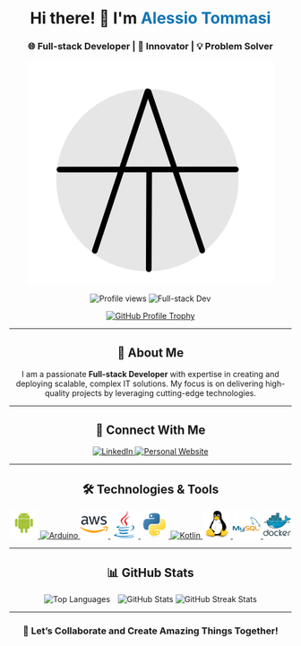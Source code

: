 <h1 align="center">Hi there! 👋 I'm <span style="color:#0e75b6">Alessio Tommasi</span></h1>



<h3 align="center">🌐 Full-stack Developer | 🚀 Innovator | 💡 Problem Solver</h3>

<p align="center">
  <img src="https://raw.githubusercontent.com/AlessioTommasi-supsi/porfolio/refs/heads/main/html/view/images/logo.png" alt="Profile views" />
  
</p>

<p align="center">
  <img src="https://komarev.com/ghpvc/?username=alessiotommasi-supsi&label=Profile%20views&color=blue&style=flat-square" alt="Profile views" />
  <img src="https://img.shields.io/badge/Full--stack--Dev-Passionate-blueviolet?style=flat-square" alt="Full-stack Dev" />
</p>

<div align="center">
  <a href="https://github.com/ryo-ma/github-profile-trophy">
    <img src="https://github-profile-trophy.vercel.app/?username=alessiotommasi-supsi&theme=dracula&margin-w=15" alt="GitHub Profile Trophy" />
  </a>
</div>

---

<h2 align="center">💼 About Me</h2>
<p align="center">
  I am a passionate <strong>Full-stack Developer</strong> with expertise in creating and deploying scalable, complex IT solutions. My focus is on delivering high-quality projects by leveraging cutting-edge technologies.
</p>

---

<h2 align="center">🤝 Connect With Me</h2>
<div align="center">
  <a href="https://linkedin.com/in/alessio-tommasi-a55a31306" target="_blank">
    <img src="https://raw.githubusercontent.com/rahuldkjain/github-profile-readme-generator/master/src/images/icons/Social/linked-in-alt.svg" alt="LinkedIn" height="40" width="40" />
  </a>
  <a href="http://alessiotommasi.com" target="_blank">
    <img src="https://raw.githubusercontent.com/rahuldkjain/github-profile-readme-generator/master/src/images/icons/Social/rss.svg" alt="Personal Website" height="40" width="40" />
  </a>
</div>

---

<h2 align="center">🛠️ Technologies & Tools</h2>
<div align="center">
  <a href="https://developer.android.com" target="_blank">
    <img src="https://raw.githubusercontent.com/devicons/devicon/master/icons/android/android-original-wordmark.svg" alt="Android" width="50" height="50" />
  </a>
  <a href="https://www.arduino.cc/" target="_blank">
    <img src="https://cdn.worldvectorlogo.com/logos/arduino-1.svg" alt="Arduino" width="50" height="50" />
  </a>
  <a href="https://aws.amazon.com" target="_blank">
    <img src="https://raw.githubusercontent.com/devicons/devicon/master/icons/amazonwebservices/amazonwebservices-original-wordmark.svg" alt="AWS" width="50" height="50" />
  </a>
  <a href="https://www.java.com" target="_blank">
    <img src="https://raw.githubusercontent.com/devicons/devicon/master/icons/java/java-original.svg" alt="Java" width="50" height="50" />
  </a>
  <a href="https://www.python.org" target="_blank">
    <img src="https://raw.githubusercontent.com/devicons/devicon/master/icons/python/python-original.svg" alt="Python" width="50" height="50" />
  </a>
  <a href="https://kotlinlang.org" target="_blank">
    <img src="https://www.vectorlogo.zone/logos/kotlinlang/kotlinlang-icon.svg" alt="Kotlin" width="50" height="50" />
  </a>
  <a href="https://www.linux.org/" target="_blank">
    <img src="https://raw.githubusercontent.com/devicons/devicon/master/icons/linux/linux-original.svg" alt="Linux" width="50" height="50" />
  </a>
  <a href="https://www.mysql.com/" target="_blank">
    <img src="https://raw.githubusercontent.com/devicons/devicon/master/icons/mysql/mysql-original-wordmark.svg" alt="MySQL" width="50" height="50" />
  </a>
  <a href="https://www.docker.com/" target="_blank">
    <img src="https://raw.githubusercontent.com/devicons/devicon/master/icons/docker/docker-original-wordmark.svg" alt="Docker" width="50" height="50" />
  </a>
</div>

---

<h2 align="center">📊 GitHub Stats</h2>
<div align="center">
  <img src="https://github-readme-stats.vercel.app/api/top-langs?username=alessiotommasi-supsi&show_icons=true&locale=en&layout=compact&theme=radical" alt="Top Languages" style="margin-right:10px;"/>
  <img src="https://github-readme-stats.vercel.app/api?username=alessiotommasi-supsi&show_icons=true&locale=en&theme=radical" alt="GitHub Stats" />
  <img src="https://github-readme-streak-stats.herokuapp.com/?user=alessiotommasi-supsi&theme=radical" alt="GitHub Streak Stats" />
</div>

---

<h3 align="center">🚀 Let’s Collaborate and Create Amazing Things Together!</h3>
